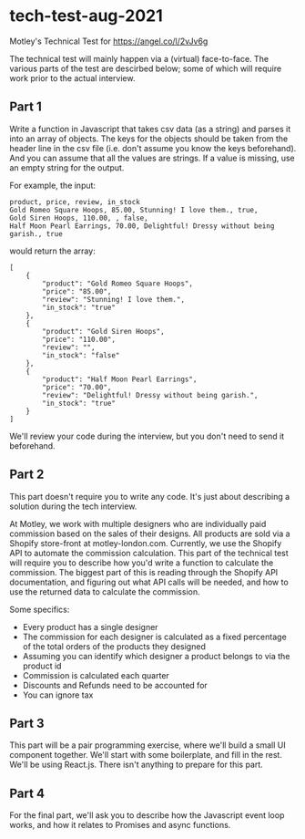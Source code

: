# tech-test-aug-2021
Motley's Technical Test for https://angel.co/l/2vJv6g

The technical test will mainly happen via a (virtual) face-to-face. The various parts of the test are descirbed below; some of which will require work prior to the actual interview.

## Part 1

Write a function in Javascript that takes csv data (as a string) and parses it into an array of objects. The keys for the objects should be taken from the header line in the csv file (i.e. don't assume you know the keys beforehand). And you can assume that all the values are strings. If a value is missing, use an empty string for the output.

For example, the input:

```
product, price, review, in_stock
Gold Romeo Square Hoops, 85.00, Stunning! I love them., true,
Gold Siren Hoops, 110.00, , false,
Half Moon Pearl Earrings, 70.00, Delightful! Dressy without being garish., true
```

would return the array:

```
[
    {
        "product": "Gold Romeo Square Hoops",
        "price": "85.00",
        "review": "Stunning! I love them.",
        "in_stock": "true"
    },
    {
        "product": "Gold Siren Hoops",
        "price": "110.00",
        "review": "",
        "in_stock": "false"
    },
    {
        "product": "Half Moon Pearl Earrings",
        "price": "70.00",
        "review": "Delightful! Dressy without being garish.",
        "in_stock": "true"
    }
]
```

We'll review your code during the interview, but you don't need to send it beforehand.

## Part 2

This part doesn't require you to write any code. It's just about describing a solution during the tech interview.

At Motley, we work with multiple designers who are individually paid commission based on the sales of their designs. All products are sold via a Shopify store-front at motley-london.com. Currently, we use the Shopify API to automate the commission calculation. This part of the technical test will require you to describe how you'd write a function to calculate the commission. The biggest part of this is reading through the Shopify API documentation, and figuring out what API calls will be needed, and how to use the returned data to calculate the commission.

Some specifics:

- Every product has a single designer
- The commission for each designer is calculated as a fixed percentage of the total orders of the products they designed
- Assuming you can identify which designer a product belongs to via the product id
- Commission is calculated each quarter
- Discounts and Refunds need to be accounted for
- You can ignore tax

## Part 3

This part will be a pair programming exercise, where we'll build a small UI component together. We'll start with some boilerplate, and fill in the rest. We'll be using React.js. There isn't anything to prepare for this part.

## Part 4

For the final part, we'll ask you to describe how the Javascript event loop works, and how it relates to Promises and async functions.
